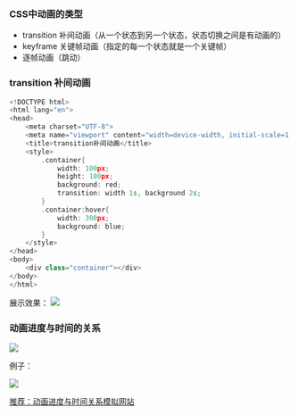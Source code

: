 ### CSS中动画的类型
- transition 补间动画（从一个状态到另一个状态，状态切换之间是有动画的）
- keyframe 关键帧动画（指定的每一个状态就是一个关键帧）
- 逐帧动画（跳动）

### transition  补间动画

```cpp
<!DOCTYPE html>
<html lang="en">
<head>
    <meta charset="UTF-8">
    <meta name="viewport" content="width=device-width, initial-scale=1.0">
    <title>transition补间动画</title>
    <style>
        .container{
            width: 100px;
            height: 100px;
            background: red;
            transition: width 1s, background 2s;
        }
        .container:hover{
            width: 300px;
            background: blue;
        }
    </style>
</head>
<body>
    <div class="container"></div>
</body>
</html>
```
展示效果：
![](https://img-blog.csdnimg.cn/20200529105730631.gif#pic_center)

### 动画进度与时间的关系

![](https://img-blog.csdnimg.cn/20200529105848275.png?x-oss-process=image/watermark,type_ZmFuZ3poZW5naGVpdGk,shadow_10,text_aHR0cHM6Ly9ibG9nLmNzZG4ubmV0L3dlaXhpbl80MjQyOTcxOA==,size_16,color_FFFFFF,t_70)

例子：

![](https://img-blog.csdnimg.cn/20200529110102399.png?x-oss-process=image/watermark,type_ZmFuZ3poZW5naGVpdGk,shadow_10,text_aHR0cHM6Ly9ibG9nLmNzZG4ubmV0L3dlaXhpbl80MjQyOTcxOA==,size_16,color_FFFFFF,t_70)


<a href="https://matthewlein.com/tools/ceaser">推荐：动画进度与时间关系模拟网站</a>

